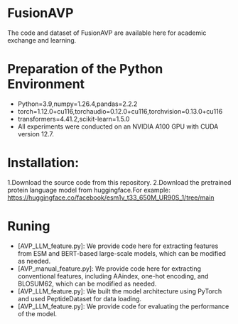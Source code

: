 # FusionAVP
The code and dataset of FusionAVP are available here for academic exchange and learning.
# Preparation of the Python Environment
- Python=3.9,numpy=1.26.4,pandas=2.2.2
- torch=1.12.0+cu116,torchaudio=0.12.0+cu116,torchvision=0.13.0+cu116
- transformers=4.41.2,scikit-learn=1.5.0
- All experiments were conducted on an NVIDIA A100 GPU with CUDA version 12.7.
# Installation:
1.Download the source code from this repository.
2.Download the pretrained protein language model from huggingface.For example: https://huggingface.co/facebook/esm1v_t33_650M_UR90S_1/tree/main
# Runing
- [AVP_LLM_feature.py]: We provide code here for extracting features from ESM and BERT-based large-scale models, which can be modified as needed.
- [AVP_manual_feature.py]: We provide code here for extracting conventional features, including AAindex, one-hot encoding, and BLOSUM62, which can be modified as needed.
- [AVP_LLM_feature.py]: We built the model architecture using PyTorch and used PeptideDataset for data loading.
- [AVP_LLM_feature.py]: We provide code for evaluating the performance of the model.
